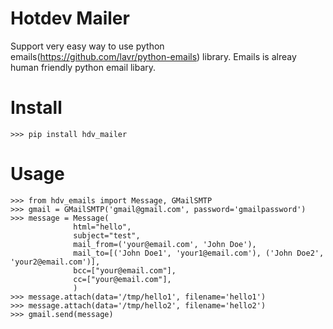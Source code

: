 Hotdev Mailer
=
Support very easy way to use python emails(https://github.com/lavr/python-emails) library.
Emails is alreay human friendly python email libary.

Install
=
	>>> pip install hdv_mailer	

Usage
=
    >>> from hdv_emails import Message, GMailSMTP
    >>> gmail = GMailSMTP('gmail@gmail.com', password='gmailpassword')
    >>> message = Message(
                  html="hello",
                  subject="test",
                  mail_from=('your@email.com', 'John Doe'),
                  mail_to=[('John Doe1', 'your1@email.com'), ('John Doe2', 'your2@email.com')],
                  bcc=["your@email.com"],
                  cc=["your@email.com"],
                  )
    >>> message.attach(data='/tmp/hello1', filename='hello1')
    >>> message.attach(data='/tmp/hello2', filename='hello2')
	>>> gmail.send(message)


